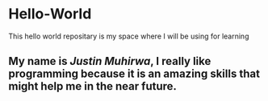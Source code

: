 # Hello-World
This hello world repositary is my space where I will be using for learning
## My name is *Justin Muhirwa*, I really like programming because it is an amazing skills that might help me in the near future. 

